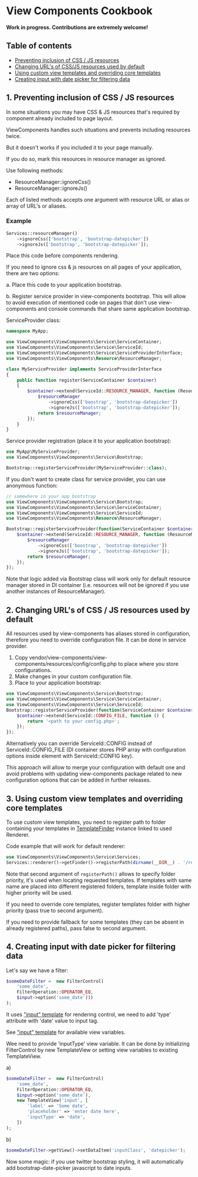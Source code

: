 View Components Cookbook
========================
**Work in progress. Contributions are extremely welcome!**

## Table of contents

* [Preventing inclusion of CSS / JS resources](#1-preventing-inclusion-of-css--js-resources)
* [Changing URL's of CSS/JS resources used by default](#2-changing-urls-of-css--js-resources-used-by-default)
* [Using custom view templates and overriding core templates](#3-using-custom-view-templates-and-overriding-core-templates)
* [Creating input with date picker for filtering data](#4-creating-input-with-date-picker-for-filtering-data)

## 1. Preventing inclusion of CSS / JS resources

In some situations you may have CSS & JS resources that's required by component already included to page layout.

ViewComponents handles such situations and prevents including resources twice.

But it doesn't works if you included it to your page manually.

If you do so, mark this resources in resource manager as ignored. 

Use following methods:

* ResourceManager::ignoreCss() 
* ResourceManager::ignoreJs()

Each of listed methods accepts one argument with resource URL or alias or array of URL's or aliases. 

### Example
```php
Services::resourceManager()
    ->ignoreCss(['bootstrap', 'bootstrap-datepicker'])
    ->ignoreJs(['bootstrap', 'bootstrap-datepicker']);
```

Place this code before components rendering.

If you need to ignore css & js resources on all pages of your application, there are two options:

a. Place this code to your application bootstrap.

b. Register service provider in view-components bootstrap. This will allow to avoid execution of mentioned code on pages that don't use view-components and console commands that share same application bootstrap.


ServiceProvider class:

```php
namespace MyApp;

use ViewComponents\ViewComponents\Service\ServiceContainer;
use ViewComponents\ViewComponents\Service\ServiceId;
use ViewComponents\ViewComponents\Service\ServiceProviderInterface;
use ViewComponents\ViewComponents\Resource\ResourceManager;

class MyServiceProvider implements ServiceProviderInterface
{
    public function register(ServiceContainer $container)
    {
        $container->extend(ServiceId::RESOURCE_MANAGER, function (ResourceManager $resourceManager) {
            $resourceManager
                ->ignoreCss(['boostrap', 'bootstrap-datepicker'])
                ->ignoreJs(['bootstrap', 'bootstrap-datepicker']);
            return $resourceManager;
        });
    }
}
```

Service provider registration (place it to your application bootstrap):

```php
use MyApp\MyServiceProvider;
use ViewComponents\ViewComponents\Service\Bootstrap;

Bootstrap::registerServiceProvider(MyServiceProvider::class);

```

If you don't want to create class for service provider, you can use anonymous function:


```php
// somewhere in your app bootstrap
use ViewComponents\ViewComponents\Service\Bootstrap;
use ViewComponents\ViewComponents\Service\ServiceContainer;
use ViewComponents\ViewComponents\Service\ServiceId;
use ViewComponents\ViewComponents\Resource\ResourceManager;

Bootstrap::registerServiceProvider(function(ServiceContainer $container) {
    $container->extend(ServiceId::RESOURCE_MANAGER, function (ResourceManager $resourceManager) {
        $resourceManager
            ->ignoreCss(['boostrap', 'bootstrap-datepicker'])
            ->ignoreJs(['bootstrap', 'bootstrap-datepicker']);
        return $resourceManager;
    });
});

```

Note that logic added via Bootstrap class will work only for default resource manager stored in DI container (i.e. resources will not be ignored if you use another instances of ResourceManager).


## 2. Changing URL's of CSS / JS resources used by default

All resources used by view-components has aliases stored in configuration, therefore you need to override configuration file.
It can be done in service provider.

1. Copy vendor/view-components/view-components/resources/config/config.php to place where you store configurations.
2. Make changes in your custom configuration file.
3. Place to your application bootstrap:
```php
use ViewComponents\ViewComponents\Service\Bootstrap;
use ViewComponents\ViewComponents\Service\ServiceContainer;
use ViewComponents\ViewComponents\Service\ServiceId;
Bootstrap::registerServiceProvider(function(ServiceContainer $container) {
    $container->extend(ServiceId::CONFIG_FILE, function () {
        return '<path to your config.php>';
    });
});
```

Alternatively you can override ServiceId::CONFIG instead of ServiceId::CONFIG_FILE
(DI container stores PHP array with configuration options inside element with ServiceId::CONFIG key).

This approach will allow to merge your configuration with default one 
and avoid problems with updating view-components package related to new configuration options that can be added in further releases.

## 3. Using custom view templates and overriding core templates

To use custom view templates, you need to register path to folder containing your templates in [TemplateFinder](https://github.com/view-components/view-components/blob/master/src/Rendering/TemplateFinder.php) instance linked to used Renderer.

Code example that will work for default renderer:

```php
use ViewComponents\ViewComponents\Service\Services;
Services::renderer()->getFinder()->registerPath(dirname(__DIR__) . '/resources/views', $highPriority = true);

```
Note that second argument of `registerPath()` allows to specify folder priority, it's used when locating requested templates.
If templates with same name are placed into different registered folders, template inside folder with higher priority will be used.

If you need to override core templates, register templates folder with higher priority (pass true to second argument).

If you need to provide fallback for some templates (they can be absent in already registered paths), pass false to second argument.


## 4. Creating input with date picker for filtering data

Let's say we have a filter:
```php
$someDateFilter =  new FilterControl(
    'some_date',
    FilterOperation::OPERATOR_EQ,
    $input->option('some_date')))
);
```

It uses ["input" template](https://github.com/view-components/view-components/blob/master/resources/views/input.php) for rendering control, we need to add 'type' attribute with 'date' value to input tag.

See ["input" template](https://github.com/view-components/view-components/blob/master/resources/views/input.php) for available view variables.

Wee need to provide 'inputType' view variable. It can be done by initializing FilterControl by new TemplateView or setting view variables to existing TemplateView.

a)
```php
$someDateFilter =  new FilterControl(
    'some_date',
    FilterOperation::OPERATOR_EQ,
    $input->option('some_date'),
    new TemplateView('input', [
        'label' => 'Some date',
        'placeholder' => 'enter date here',
        'inputType' => 'date',
    ])
);
```

b)
```php
$someDateFilter->getView()->setDataItem('inputClass', 'datepicker');
```

Now some magic: if you use twitter bootstrap styling, it will automatically add bootstrap-date-picker javascript to date inputs.



